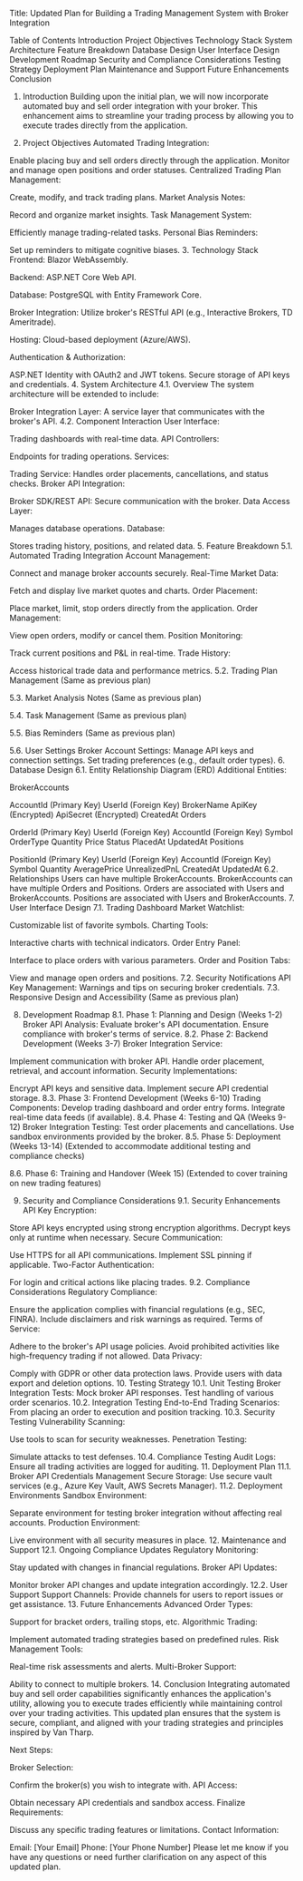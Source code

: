 Title: Updated Plan for Building a Trading Management System with Broker Integration

Table of Contents
Introduction
Project Objectives
Technology Stack
System Architecture
Feature Breakdown
Database Design
User Interface Design
Development Roadmap
Security and Compliance Considerations
Testing Strategy
Deployment Plan
Maintenance and Support
Future Enhancements
Conclusion
1. Introduction
Building upon the initial plan, we will now incorporate automated buy and sell order integration with your broker. This enhancement aims to streamline your trading process by allowing you to execute trades directly from the application.

2. Project Objectives
Automated Trading Integration:

Enable placing buy and sell orders directly through the application.
Monitor and manage open positions and order statuses.
Centralized Trading Plan Management:

Create, modify, and track trading plans.
Market Analysis Notes:

Record and organize market insights.
Task Management System:

Efficiently manage trading-related tasks.
Personal Bias Reminders:

Set up reminders to mitigate cognitive biases.
3. Technology Stack
Frontend: Blazor WebAssembly.

Backend: ASP.NET Core Web API.

Database: PostgreSQL with Entity Framework Core.

Broker Integration: Utilize broker's RESTful API (e.g., Interactive Brokers, TD Ameritrade).

Hosting: Cloud-based deployment (Azure/AWS).

Authentication & Authorization:

ASP.NET Identity with OAuth2 and JWT tokens.
Secure storage of API keys and credentials.
4. System Architecture
4.1. Overview
The system architecture will be extended to include:

Broker Integration Layer:
A service layer that communicates with the broker's API.
4.2. Component Interaction
User Interface:

Trading dashboards with real-time data.
API Controllers:

Endpoints for trading operations.
Services:

Trading Service:
Handles order placements, cancellations, and status checks.
Broker API Integration:

Broker SDK/REST API:
Secure communication with the broker.
Data Access Layer:

Manages database operations.
Database:

Stores trading history, positions, and related data.
5. Feature Breakdown
5.1. Automated Trading Integration
Account Management:

Connect and manage broker accounts securely.
Real-Time Market Data:

Fetch and display live market quotes and charts.
Order Placement:

Place market, limit, stop orders directly from the application.
Order Management:

View open orders, modify or cancel them.
Position Monitoring:

Track current positions and P&L in real-time.
Trade History:

Access historical trade data and performance metrics.
5.2. Trading Plan Management
(Same as previous plan)

5.3. Market Analysis Notes
(Same as previous plan)

5.4. Task Management
(Same as previous plan)

5.5. Bias Reminders
(Same as previous plan)

5.6. User Settings
Broker Account Settings:
Manage API keys and connection settings.
Set trading preferences (e.g., default order types).
6. Database Design
6.1. Entity Relationship Diagram (ERD)
Additional Entities:

BrokerAccounts

AccountId (Primary Key)
UserId (Foreign Key)
BrokerName
ApiKey (Encrypted)
ApiSecret (Encrypted)
CreatedAt
Orders

OrderId (Primary Key)
UserId (Foreign Key)
AccountId (Foreign Key)
Symbol
OrderType
Quantity
Price
Status
PlacedAt
UpdatedAt
Positions

PositionId (Primary Key)
UserId (Foreign Key)
AccountId (Foreign Key)
Symbol
Quantity
AveragePrice
UnrealizedPnL
CreatedAt
UpdatedAt
6.2. Relationships
Users can have multiple BrokerAccounts.
BrokerAccounts can have multiple Orders and Positions.
Orders are associated with Users and BrokerAccounts.
Positions are associated with Users and BrokerAccounts.
7. User Interface Design
7.1. Trading Dashboard
Market Watchlist:

Customizable list of favorite symbols.
Charting Tools:

Interactive charts with technical indicators.
Order Entry Panel:

Interface to place orders with various parameters.
Order and Position Tabs:

View and manage open orders and positions.
7.2. Security Notifications
API Key Management:
Warnings and tips on securing broker credentials.
7.3. Responsive Design and Accessibility
(Same as previous plan)

8. Development Roadmap
8.1. Phase 1: Planning and Design (Weeks 1-2)
Broker API Analysis:
Evaluate broker's API documentation.
Ensure compliance with broker's terms of service.
8.2. Phase 2: Backend Development (Weeks 3-7)
Broker Integration Service:

Implement communication with broker API.
Handle order placement, retrieval, and account information.
Security Implementations:

Encrypt API keys and sensitive data.
Implement secure API credential storage.
8.3. Phase 3: Frontend Development (Weeks 6-10)
Trading Components:
Develop trading dashboard and order entry forms.
Integrate real-time data feeds (if available).
8.4. Phase 4: Testing and QA (Weeks 9-12)
Broker Integration Testing:
Test order placements and cancellations.
Use sandbox environments provided by the broker.
8.5. Phase 5: Deployment (Weeks 13-14)
(Extended to accommodate additional testing and compliance checks)

8.6. Phase 6: Training and Handover (Week 15)
(Extended to cover training on new trading features)

9. Security and Compliance Considerations
9.1. Security Enhancements
API Key Encryption:

Store API keys encrypted using strong encryption algorithms.
Decrypt keys only at runtime when necessary.
Secure Communication:

Use HTTPS for all API communications.
Implement SSL pinning if applicable.
Two-Factor Authentication:

For login and critical actions like placing trades.
9.2. Compliance Considerations
Regulatory Compliance:

Ensure the application complies with financial regulations (e.g., SEC, FINRA).
Include disclaimers and risk warnings as required.
Terms of Service:

Adhere to the broker's API usage policies.
Avoid prohibited activities like high-frequency trading if not allowed.
Data Privacy:

Comply with GDPR or other data protection laws.
Provide users with data export and deletion options.
10. Testing Strategy
10.1. Unit Testing
Broker Integration Tests:
Mock broker API responses.
Test handling of various order scenarios.
10.2. Integration Testing
End-to-End Trading Scenarios:
From placing an order to execution and position tracking.
10.3. Security Testing
Vulnerability Scanning:

Use tools to scan for security weaknesses.
Penetration Testing:

Simulate attacks to test defenses.
10.4. Compliance Testing
Audit Logs:
Ensure all trading activities are logged for auditing.
11. Deployment Plan
11.1. Broker API Credentials Management
Secure Storage:
Use secure vault services (e.g., Azure Key Vault, AWS Secrets Manager).
11.2. Deployment Environments
Sandbox Environment:

Separate environment for testing broker integration without affecting real accounts.
Production Environment:

Live environment with all security measures in place.
12. Maintenance and Support
12.1. Ongoing Compliance Updates
Regulatory Monitoring:

Stay updated with changes in financial regulations.
Broker API Updates:

Monitor broker API changes and update integration accordingly.
12.2. User Support
Support Channels:
Provide channels for users to report issues or get assistance.
13. Future Enhancements
Advanced Order Types:

Support for bracket orders, trailing stops, etc.
Algorithmic Trading:

Implement automated trading strategies based on predefined rules.
Risk Management Tools:

Real-time risk assessments and alerts.
Multi-Broker Support:

Ability to connect to multiple brokers.
14. Conclusion
Integrating automated buy and sell order capabilities significantly enhances the application's utility, allowing you to execute trades efficiently while maintaining control over your trading activities. This updated plan ensures that the system is secure, compliant, and aligned with your trading strategies and principles inspired by Van Tharp.

Next Steps:

Broker Selection:

Confirm the broker(s) you wish to integrate with.
API Access:

Obtain necessary API credentials and sandbox access.
Finalize Requirements:

Discuss any specific trading features or limitations.
Contact Information:

Email: [Your Email]
Phone: [Your Phone Number]
Please let me know if you have any questions or need further clarification on any aspect of this updated plan.